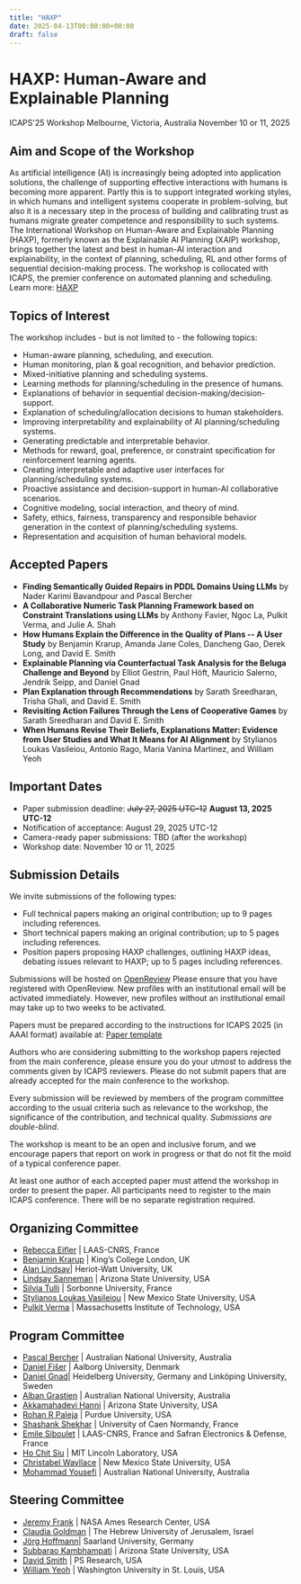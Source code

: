 ```yaml
---
title: "HAXP"
date: 2025-04-13T00:00:00+00:00
draft: false
---
```


# HAXP: Human-Aware and Explainable Planning

ICAPS'25 Workshop
Melbourne, Victoria, Australia
November 10 or 11, 2025

## Aim and Scope of the Workshop

As artificial intelligence (AI) is increasingly being adopted into application solutions, the challenge of supporting effective interactions with humans is becoming more apparent. Partly this is to support integrated working styles, in which humans and intelligent systems cooperate in problem-solving, but also it is a necessary step in the process of building and calibrating trust as humans migrate greater competence and responsibility to such systems. The International Workshop on Human-Aware and Explainable Planning (HAXP), formerly known as the Explainable AI Planning (XAIP) workshop, brings together the latest and best in human-AI interaction and explainability, in the context of planning, scheduling, RL and other forms of sequential decision-making process. The workshop is collocated with ICAPS, the premier conference on automated planning and scheduling. Learn more: [HAXP](https://haxp.org)

## Topics of Interest

The workshop includes - but is not limited to - the following topics:

* Human-aware planning, scheduling, and execution.
* Human monitoring, plan & goal recognition, and behavior prediction.
* Mixed-initiative planning and scheduling systems.
* Learning methods for planning/scheduling in the presence of humans.
* Explanations of behavior in sequential decision-making/decision-support.
* Explanation of scheduling/allocation decisions to human stakeholders.
* Improving interpretability and explainability of AI planning/scheduling systems.
* Generating predictable and interpretable behavior.
* Methods for reward, goal, preference, or constraint specification for reinforcement learning agents.
* Creating interpretable and adaptive user interfaces for planning/scheduling systems.
* Proactive assistance and decision-support in human-AI collaborative scenarios.
* Cognitive modeling, social interaction, and theory of mind.
* Safety, ethics, fairness, transparency and responsible behavior generation in the context of planning/scheduling systems.
* Representation and acquisition of human behavioral models.

## Accepted Papers

* **Finding Semantically Guided Repairs in PDDL Domains Using LLMs** by Nader Karimi Bavandpour and Pascal Bercher
* **A Collaborative Numeric Task Planning Framework based on Constraint Translations using LLMs** by Anthony Favier, Ngoc La, Pulkit Verma, and Julie A. Shah
* **How Humans Explain the Difference in the Quality of Plans -- A User Study** by Benjamin Krarup, Amanda Jane Coles, Dancheng Gao, Derek Long, and David E. Smith
* **Explainable Planning via Counterfactual Task Analysis for the Beluga Challenge and Beyond** by Elliot Gestrin, Paul Höft, Mauricio Salerno, Jendrik Seipp, and Daniel Gnad
* **Plan Explanation through Recommendations** by Sarath Sreedharan, Trisha Ghali, and David E. Smith
* **Revisiting Action Failures Through the Lens of Cooperative Games** by Sarath Sreedharan and David E. Smith
* **When Humans Revise Their Beliefs, Explanations Matter: Evidence from User Studies and What It Means for AI Alignment** by Stylianos Loukas Vasileiou, Antonio Rago, Maria Vanina Martinez, and William Yeoh



## Important Dates

* Paper submission deadline: ~~July 27, 2025 UTC-12~~ **August 13, 2025 UTC-12**
* Notification of acceptance: August 29, 2025 UTC-12
* Camera-ready paper submissions: TBD (after the workshop)
* Workshop date: November 10 or 11, 2025

## Submission Details

We invite submissions of the following types: 

* Full technical papers making an original contribution; up to 9 pages including references.
* Short technical papers making an original contribution; up to 5 pages including references. 
* Position papers proposing HAXP challenges, outlining HAXP ideas, debating issues relevant to HAXP; up to 5 pages including references.

Submissions will be hosted on [OpenReview](https://openreview.net/group?id=icaps-conference.org/ICAPS/2025/Workshop/HAXP)
Please ensure that you have registered with OpenReview. New profiles with an institutional email will be activated immediately. However, new profiles without an institutional email may take up to two weeks to be activated.

Papers must be prepared according to the instructions for ICAPS 2025 (in AAAI format) available at: [Paper template](https://icaps25.icaps-conference.org/files/icaps2025-author-kit.zip)


Authors who are considering submitting to the workshop papers rejected from the main conference, please ensure you do your utmost to address the comments given by ICAPS reviewers. Please do not submit papers that are already accepted for the main conference to the workshop.

Every submission will be reviewed by members of the program committee according to the usual criteria such as relevance to the workshop, the significance of the contribution, and technical quality. *Submissions are double-blind*.

The workshop is meant to be an open and inclusive forum, and we encourage papers that report on work in progress or that do not fit the mold of a typical conference paper.

At least one author of each accepted paper must attend the workshop in order to present the paper. All participants need to register to the main ICAPS conference. There will be no separate registration required.

## Organizing Committee

* [Rebecca Eifler](https://www.linkedin.com/in/rebecca-eifler-b56652144/) | LAAS-CNRS, France
* [Benjamin Krarup](https://scholar.google.co.uk/citations?user=yEjXNsQAAAAJ&hl=en) | King’s College London, UK
* [Alan Lindsay](https://researchportal.hw.ac.uk/en/persons/alan-lindsay)| Heriot-Watt University, UK
* [Lindsay Sanneman](https://www.lindsaysanneman.com/) | Arizona State University, USA
* [Silvia Tulli](https://silviatulli.com/) | Sorbonne University, France
* [Stylianos Loukas Vasileiou](https://thestlucas.com/) | New Mexico State University, USA
* [Pulkit Verma](https://pulkitverma.net) | Massachusetts Institute of Technology, USA

## Program Committee

* [Pascal Bercher](https://comp.anu.edu.au/people/pascal-bercher/) | Australian National University, Australia
* [Daniel Fišer](https://danfis.cz/) | Aalborg University, Denmark
* [Daniel Gnad](https://mrlab.ai/daniel-gnad/)| Heidelberg University, Germany and Linköping University, Sweden
* [Alban Grastien](http://www.grastien.net/ban/) | Australian National University, Australia
* [Akkamahadevi Hanni](https://scholar.google.com/citations?user=sDZ4u1oAAAAJ&hl=en) | Arizona State University, USA
* [Rohan R Paleja](https://www.rohanpaleja.com/) | Purdue University, USA
* [Shashank Shekhar](https://shekharsai.github.io/) | University of Caen Normandy, France
* [Emile Siboulet](https://scholar.google.com/citations?user=6gf1iZcAAAAJ) | LAAS-CNRS, France and Safran Electronics & Defense, France
* [Ho Chit Siu](https://www.ll.mit.edu/biographies/ho-chit-siu) | MIT Lincoln Laboratory, USA
* [Christabel Wayllace](https://www.cwayllace.com/) | New Mexico State University, USA
* [Mohammad Yousefi](https://yousefi.ai/) | Australian National University, Australia

## Steering Committee

* [Jeremy Frank](https://www.linkedin.com/in/jeremy-frank-62141bb3/) | NASA Ames Research Center, USA
* [Claudia Goldman](https://il.linkedin.com/in/claudiagoldman) | The Hebrew University of Jerusalem, Israel
* [Jörg Hoffmann](http://fai.cs.uni-saarland.de/hoffmann/)| Saarland University, Germany
* [Subbarao Kambhampati](https://rakaposhi.eas.asu.edu/) | Arizona State University, USA
* [David Smith](http://psresearch.xyz/) | PS Research, USA
* [William Yeoh](https://sites.wustl.edu/wyeoh/) | Washington University in St. Louis, USA
